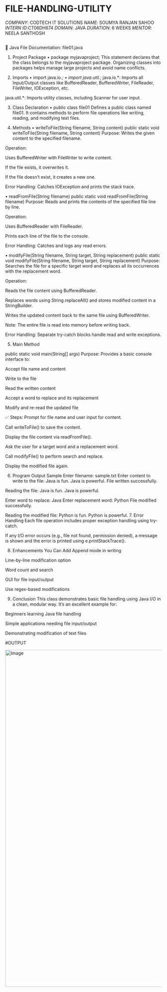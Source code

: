 # FILE-HANDLING-UTILITY
*COMPANY*: CODTECH IT SOLUTIONS
*NAME*: SOUMYA RANJAN SAHOO
*INTERN ID*:CT06DH674
*DOMAIN*: JAVA
*DURATION*: 6 WEEKS
*MENTOR*: NEELA SANTHOSH
##
📄 Java File Documentation: file01.java
1. Project Package
•	package myjavaproject;
This statement declares that the class belongs to the myjavaproject package. Organizing classes into packages helps manage large projects and avoid name conflicts.

2. Imports
•	import java.io.*;
•	import java.util.*;
java.io.*: Imports all Input/Output classes like BufferedReader, BufferedWriter, FileReader, FileWriter, IOException, etc.

java.util.*: Imports utility classes, including Scanner for user input.

3. Class Declaration
•	public class file01
Defines a public class named file01. It contains methods to perform file operations like writing, reading, and modifying text files.

4. Methods
•	 writeToFile(String filename, String content)
public static void writeToFile(String filename, String content)
Purpose: Writes the given content to the specified filename.

Operation:

Uses BufferedWriter with FileWriter to write content.

If the file exists, it overwrites it.

If the file doesn’t exist, it creates a new one.

Error Handling: Catches IOException and prints the stack trace.

•	readFromFile(String filename)
public static void readFromFile(String filename)
Purpose: Reads and prints the contents of the specified file line by line.

Operation:

Uses BufferedReader with FileReader.

Prints each line of the file to the console.

Error Handling: Catches and logs any read errors.

•	 modifyFile(String filename, String target, String replacement)
public static void modifyFile(String filename, String target, String replacement)
Purpose: Searches the file for a specific target word and replaces all its occurrences with the replacement word.

Operation:

Reads the file content using BufferedReader.

Replaces words using String.replaceAll() and stores modified content in a StringBuilder.

Writes the updated content back to the same file using BufferedWriter.

Note: The entire file is read into memory before writing back.

Error Handling: Separate try-catch blocks handle read and write exceptions.

5. Main Method

public static void main(String[] args)
Purpose: Provides a basic console interface to:

Accept file name and content

Write to the file

Read the written content

Accept a word to replace and its replacement

Modify and re-read the updated file

✅ Steps:
Prompt for file name and user input for content.

Call writeToFile() to save the content.

Display the file content via readFromFile().

Ask the user for a target word and a replacement word.

Call modifyFile() to perform search and replace.

Display the modified file again.

6. Program Output Sample
Enter filename: sample.txt
Enter content to write to the file: Java is fun. Java is powerful.
File written successfully.

Reading the file:
Java is fun. Java is powerful.

Enter word to replace: Java
Enter replacement word: Python
File modified successfully.

Reading the modified file:
Python is fun. Python is powerful.
7. Error Handling
Each file operation includes proper exception handling using try-catch.

If any I/O error occurs (e.g., file not found, permission denied), a message is shown and the error is printed using e.printStackTrace().

8. Enhancements You Can Add
Append mode in writing

Line-by-line modification option

Word count and search

GUI for file input/output

Use regex-based modifications

9. Conclusion
This class demonstrates basic file handling using Java I/O in a clean, modular way. It’s an excellent example for:

Beginners learning Java file handling

Simple applications needing file input/output

Demonstrating modification of text files

#OUTPUT

<img width="1920" height="1080" alt="Image" src="https://github.com/user-attachments/assets/9e986c24-c90a-4fda-bf2e-c8ceb37f5358" />

